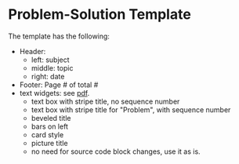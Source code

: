 # Problem-Solution Template

The template has the following:
- Header:
    - left: subject
    - middle: topic
    - right: date
- Footer: Page # of total #
- text widgets: see [pdf](out/text_color_box_test.pdf).
    - text box with stripe title, no sequence number
    - text box with stripe title for "Problem", with sequence number
    - beveled title
    - bars on left
    - card style
    - picture title
    - no need for source code block changes, use it as is.
